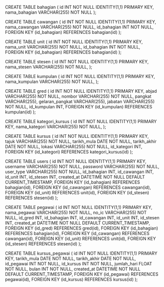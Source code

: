 CREATE TABLE bahagian (
  id INT NOT NULL IDENTITY(1,1) PRIMARY KEY,
  nama_bahagian VARCHAR(255) NOT NULL
);

CREATE TABLE cawangan (
  id INT NOT NULL IDENTITY(1,1) PRIMARY KEY,
  nama_cawangan VARCHAR(255) NOT NULL,
  id_bahagian INT NOT NULL,
  FOREIGN KEY (id_bahagian) REFERENCES bahagian(id)
);

CREATE TABLE unit (
  id INT NOT NULL IDENTITY(1,1) PRIMARY KEY,
  nama_unit VARCHAR(255) NOT NULL,
  id_bahagian INT NOT NULL,
  FOREIGN KEY (id_bahagian) REFERENCES bahagian(id)
);

CREATE TABLE stesen (
  id INT NOT NULL IDENTITY(1,1) PRIMARY KEY,
  nama_stesen VARCHAR(255) NOT NULL,
);

CREATE TABLE kumpulan (
  id INT NOT NULL IDENTITY(1,1) PRIMARY KEY,
  nama_kumpulan VARCHAR(255) NOT NULL,
);

CREATE TABLE gred (
  id INT NOT NULL IDENTITY(1,1) PRIMARY KEY,
  abjad VARCHAR(255) NOT NULL,
  nombor VARCHAR(255) NOT NULL,
  pangkat VARCHAR(255),
  gelaran_pangkat VARCHAR(255),
  jabatan VARCHAR(255) NOT NULL,
  id_kumpulan INT,
  FOREIGN KEY (id_kumpulan) REFERENCES kumpulan(id)
);

CREATE TABLE kategori_kursus (
  id INT NOT NULL IDENTITY(1,1) PRIMARY KEY,
  nama_kategori VARCHAR(255) NOT NULL,
);

CREATE TABLE kursus (
  id INT NOT NULL IDENTITY(1,1) PRIMARY KEY,
  tajuk VARCHAR(255) NOT NULL,
  tarikh_mula DATE NOT NULL,
  tarikh_akhir DATE NOT NULL,
  lokasi VARCHAR(255) NOT NULL,
  id_kategori INT,
  FOREIGN KEY (id_kategori) REFERENCES kategori_kursus(id)
);

CREATE TABLE users (
  id INT NOT NULL IDENTITY(1,1) PRIMARY KEY,
  username VARCHAR(255) NOT NULL,
  password VARCHAR(255) NOT NULL,
  user_type VARCHAR(255) NOT NULL,
  id_bahagian INT,
  id_cawangan INT,
  id_unit INT,
  id_stesen INT,
  created_at DATETIME NOT NULL DEFAULT CURRENT_TIMESTAMP,
  FOREIGN KEY (id_bahagian) REFERENCES bahagian(id),
  FOREIGN KEY (id_cawangan) REFERENCES cawangan(id),
  FOREIGN KEY (id_unit) REFERENCES unit(id),
  FOREIGN KEY (id_stesen) REFERENCES stesen(id)
);

CREATE TABLE pegawai (
  id INT NOT NULL IDENTITY(1,1) PRIMARY KEY,
  nama_pegawai VARCHAR(255) NOT NULL,
  no_ic VARCHAR(255) NOT NULL,
  id_gred INT,
  id_bahagian INT,
  id_cawangan INT,
  id_unit INT,
  id_stesen INT,
  created_at DATETIME NOT NULL DEFAULT CURRENT_TIMESTAMP,
  FOREIGN KEY (id_gred) REFERENCES gred(id),
  FOREIGN KEY (id_bahagian) REFERENCES bahagian(id),
  FOREIGN KEY (id_cawangan) REFERENCES cawangan(id),
  FOREIGN KEY (id_unit) REFERENCES unit(id),
  FOREIGN KEY (id_stesen) REFERENCES stesen(id)
);

CREATE TABLE kursus_pegawai (
  id INT NOT NULL IDENTITY(1,1) PRIMARY KEY,
  tarikh_mula DATE NOT NULL,
  tarikh_akhir DATE NOT NULL,
  id_pegawai INT NOT NULL,
  id_kursus INT NOT NULL,
  jumlah_hari FLOAT NOT NULL,
  bulan INT NOT NULL,
  created_at DATETIME NOT NULL DEFAULT CURRENT_TIMESTAMP,
  FOREIGN KEY (id_pegawai) REFERENCES pegawai(id),
  FOREIGN KEY (id_kursus) REFERENCES kursus(id)
);